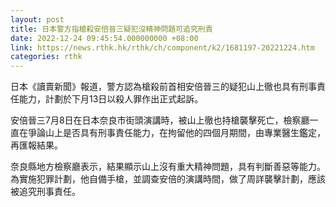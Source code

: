 ```yaml
---
layout: post
title: 日本警方指槍殺安倍晉三疑犯沒精神問題可追究刑責
date: 2022-12-24 09:45:54.000000000 +08:00
link: https://news.rthk.hk/rthk/ch/component/k2/1681197-20221224.htm
categories: rthk
---
```


日本《讀賣新聞》報道，警方認為槍殺前首相安倍晉三的疑犯山上徹也具有刑事責任能力，計劃於下月13日以殺人罪作出正式起訴。

安倍晉三7月8日在日本奈良市街頭演講時，被山上徹也持槍襲擊死亡，檢察廳一直在爭論山上是否具有刑事責任能力，在拘留他的四個月期間，由專業醫生鑑定，再匯報結果。

奈良縣地方檢察廳表示，結果顯示山上沒有重大精神問題，具有判斷善惡等能力。為實施犯罪計劃，他自備手槍，並調查安倍的演講時間，做了周詳襲擊計劃，應該被追究刑事責任。
